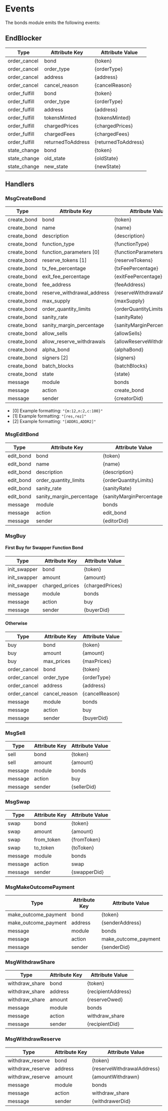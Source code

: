 # Events

The bonds module emits the following events:

## EndBlocker

| Type          | Attribute Key     | Attribute Value     |
|---------------|-------------------|---------------------|
| order_cancel  | bond              | {token}             |
| order_cancel  | order_type        | {orderType}         |
| order_cancel  | address           | {address}           |
| order_cancel  | cancel_reason     | {cancelReason}      |
| order_fulfill | bond              | {token}             |
| order_fulfill | order_type        | {orderType}         |
| order_fulfill | address           | {address}           |
| order_fulfill | tokensMinted      | {tokensMinted}      |
| order_fulfill | chargedPrices     | {chargedPrices}     |
| order_fulfill | chargedFees       | {chargedFees}       |
| order_fulfill | returnedToAddress | {returnedToAddress} |
| state_change  | bond              | {token}             |
| state_change  | old_state         | {oldState}          |
| state_change  | new_state         | {newState}          |

## Handlers

### MsgCreateBond

| Type        | Attribute Key              | Attribute Value            |
|-------------|----------------------------|----------------------------|
| create_bond | bond                       | {token}                    |
| create_bond | name                       | {name}                     |
| create_bond | description                | {description}              |
| create_bond | function_type              | {functionType}             |
| create_bond | function_parameters [0]    | {functionParameters}       |
| create_bond | reserve_tokens [1]         | {reserveTokens}            |
| create_bond | tx_fee_percentage          | {txFeePercentage}          |
| create_bond | exit_fee_percentage        | {exitFeePercentage}        |
| create_bond | fee_address                | {feeAddress}               |
| create_bond | reserve_withdrawal_address | {reserveWithdrawalAddress} |
| create_bond | max_supply                 | {maxSupply}                |
| create_bond | order_quantity_limits      | {orderQuantityLimits}      |
| create_bond | sanity_rate                | {sanityRate}               |
| create_bond | sanity_margin_percentage   | {sanityMarginPercentage}   |
| create_bond | allow_sells                | {allowSells}               |
| create_bond | allow_reserve_withdrawals  | {allowReserveWithdrawals}  |
| create_bond | alpha_bond                 | {alphaBond}                |
| create_bond | signers [2]                | {signers}                  |
| create_bond | batch_blocks               | {batchBlocks}              |
| create_bond | state                      | {state}                    |
| message     | module                     | bonds                      |
| message     | action                     | create_bond                |
| message     | sender                     | {creatorDid}               |

* [0] Example formatting: `"{m:12,n:2,c:100}"`
* [1] Example formatting: `"[res,rez]"`
* [2] Example formatting: `"[ADDR1,ADDR2]"`

### MsgEditBond

| Type      | Attribute Key            | Attribute Value          |
|-----------|--------------------------|--------------------------|
| edit_bond | bond                     | {token}                  |
| edit_bond | name                     | {name}                   |
| edit_bond | description              | {description}            |
| edit_bond | order_quantity_limits    | {orderQuantityLimits}    |
| edit_bond | sanity_rate              | {sanityRate}             |
| edit_bond | sanity_margin_percentage | {sanityMarginPercentage} |
| message   | module                   | bonds                    |
| message   | action                   | edit_bond                |
| message   | sender                   | {editorDid}              |

### MsgBuy

#### First Buy for Swapper Function Bond

| Type         | Attribute Key  | Attribute Value |
|--------------|----------------|-----------------|
| init_swapper | bond           | {token}         |
| init_swapper | amount         | {amount}        |
| init_swapper | charged_prices | {chargedPrices} |
| message      | module         | bonds           |
| message      | action         | buy             |
| message      | sender         | {buyerDid}      |

#### Otherwise

| Type         | Attribute Key | Attribute Value |
|--------------|---------------|-----------------|
| buy          | bond          | {token}         |
| buy          | amount        | {amount}        |
| buy          | max_prices    | {maxPrices}     |
| order_cancel | bond          | {token}         |
| order_cancel | order_type    | {orderType}     |
| order_cancel | address       | {address}       |
| order_cancel | cancel_reason | {cancelReason}  |
| message      | module        | bonds           |
| message      | action        | buy             |
| message      | sender        | {buyerDid}      |

### MsgSell

| Type    | Attribute Key | Attribute Value |
|---------|---------------|-----------------|
| sell    | bond          | {token}         |
| sell    | amount        | {amount}        |
| message | module        | bonds           |
| message | action        | buy             |
| message | sender        | {sellerDid}     |

### MsgSwap

| Type    | Attribute Key | Attribute Value |
|---------|---------------|-----------------|
| swap    | bond          | {token}         |
| swap    | amount        | {amount}        |
| swap    | from_token    | {fromToken}     |
| swap    | to_token      | {toToken}       |
| message | module        | bonds           |
| message | action        | swap            |
| message | sender        | {swapperDid}    |

### MsgMakeOutcomePayment

| Type                 | Attribute Key | Attribute Value      |
|----------------------|---------------|----------------------|
| make_outcome_payment | bond          | {token}              |
| make_outcome_payment | address       | {senderAddress}      |
| message              | module        | bonds                |
| message              | action        | make_outcome_payment |
| message              | sender        | {senderDid}          |

### MsgWithdrawShare

| Type           | Attribute Key | Attribute Value    |
|----------------|---------------|--------------------|
| withdraw_share | bond          | {token}            |
| withdraw_share | address       | {recipientAddress} |
| withdraw_share | amount        | {reserveOwed}      |
| message        | module        | bonds              |
| message        | action        | withdraw_share     |
| message        | sender        | {recipientDid}     |

### MsgWithdrawReserve

| Type             | Attribute Key | Attribute Value            |
|------------------|---------------|----------------------------|
| withdraw_reserve | bond          | {token}                    |
| withdraw_reserve | address       | {reserveWithdrawalAddress} |
| withdraw_reserve | amount        | {amountWithdrawn}          |
| message          | module        | bonds                      |
| message          | action        | withdraw_share             |
| message          | sender        | {withdrawerDid}            |
